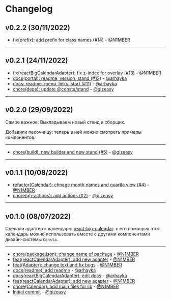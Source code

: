 # Changelog

## v0.2.2 (30/11/2022)
- [fix(prefix): add prefix for class names (#14)](https://github.com/consta-design-system/react-big-calendar-adapter/commit/065e14412ac355ce5daa381fcffd6fd5f6fd539e) - [@N1MBER](https://github.com/N1MBER)

--------------------

## v0.2.1 (24/11/2022)
- [fix(reactBigCalendarAdapter): fix z-index for overlay (#13)](https://github.com/consta-design-system/react-big-calendar-adapter/commit/f9b734cbf71941544fddd370a50f9c0498ae7bbe) - [@N1MBER](https://github.com/N1MBER)
- [docs(portal): readme, version, stand (#12)](https://github.com/consta-design-system/react-big-calendar-adapter/commit/bd239602624c88979996538bf52f923b56537c75) - [@arhayka](https://github.com/arhayka)
- [docs: readme, menu, links, start (#11)](https://github.com/consta-design-system/react-big-calendar-adapter/commit/8184305123faecf667d7254b75792fc089e5819c) - [@arhayka](https://github.com/arhayka)
- [chore(deps): update @consta/stand](https://github.com/consta-design-system/react-big-calendar-adapter/commit/25b4f0b7fd93105791ff578baada49eccbbac260) - [@gizeasy](https://github.com/gizeasy)

--------------------

## v0.2.0 (29/09/2022)
Самое важное:
Выкладываем новый стенд и сборщик.

Добавили песочницу: теперь в ней можно смотреть примеры компонентов.

---

- [chore(build): new builder and new stand (#5)](https://github.com/consta-design-system/react-big-calendar-adapter/commit/89bd900f250cf9cd2e80f0ef42efabec67cc80d0) - [@gizeasy](https://github.com/gizeasy)

--------------------

## v0.1.1 (10/08/2022)
- [refactor(Calendar): chnage month names and quartla view (#4)](https://github.com/consta-design-system/react-big-calendar-adapter/commit/a2dc3f7c1e1343d7a300b5115a9d09485346a06b) - [@N1MBER](https://github.com/N1MBER)
- [chore(gh-actions): add actions (#2)](https://github.com/consta-design-system/react-big-calendar-adapter/commit/57bcce2c3ce5cc796b54a061f78b22ea93a1d128) - [@gizeasy](https://github.com/gizeasy)

--------------------

## v0.1.0 (08/07/2022)
Сделали адаптер к календарю [react-big-calendar](https://jquense.github.io/react-big-calendar/examples/?path=/docs/about-big-calendar--page): с его помощью этот календарь можно использовать вместе с другими компонентами дизайн-системы `Consta`.

---

- [chore(package.json): change name of package](https://github.com/consta-design-system/react-big-calendar-adapter/commit/733ebcc1a3b2065e5e25d08efd2dec405daafec0) - [@N1MBER](https://github.com/N1MBER)
- [feat(reactCalendarAdapter): add new adapter](https://github.com/consta-design-system/react-big-calendar-adapter/commit/0347d9e60388495e1e30a37ce9c2cfd25e9f924b) - [@N1MBER](https://github.com/N1MBER)
- [feat(Adapter): change text and fix bugs](https://github.com/consta-design-system/react-big-calendar-adapter/commit/38b1ed16a6b003b9cffab50146ae2e694bf7fe18) - [@N1MBER](https://github.com/N1MBER)
- [docs(readme): add readme](https://github.com/consta-design-system/react-big-calendar-adapter/commit/074c155eb0048d2d0b3e37470a57967176f2e87f) - [@arhayka](https://github.com/arhayka)
- [docs(reactBigCalendarAdapter): edit docs](https://github.com/consta-design-system/react-big-calendar-adapter/commit/d88e094a84a368feb300378eb53f77660c66d001) - [@arhayka](https://github.com/arhayka)
- [feat(reactCalendarAdapter): add new adapter](https://github.com/consta-design-system/react-big-calendar-adapter/commit/8482d271b8b67e31619298bb9a499b027d7e3113) - [@N1MBER](https://github.com/N1MBER)
- [chore(Calendar): add main files for lib](https://github.com/consta-design-system/react-big-calendar-adapter/commit/727da699bb3eb3c826fd0ebfcbd0cabe081f7683) - [@N1MBER](https://github.com/N1MBER)
- [Initial commit](https://github.com/consta-design-system/react-big-calendar-adapter/commit/5ef362899f8ee5e1213e5f0dd00469e90d853b42) - [@gizeasy](https://github.com/gizeasy)
